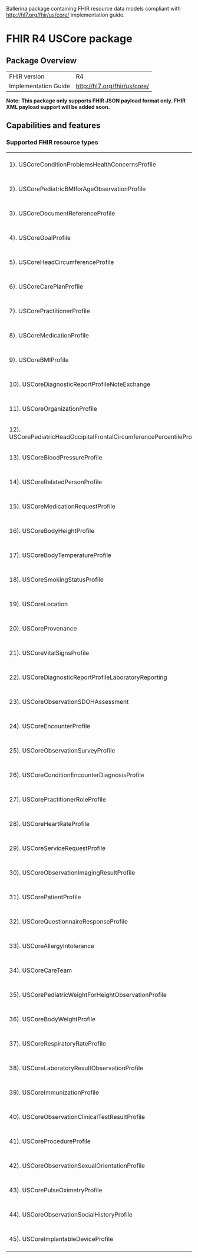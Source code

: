 Ballerina package containing FHIR resource data models
compliant with http://hl7.org/fhir/us/core/ implementation guide.

# FHIR R4 USCore package

## Package Overview

|                      |                      |
|----------------------|----------------------|
| FHIR version         | R4                   |
| Implementation Guide | http://hl7.org/fhir/us/core/               |


**Note:**
**This package only supports FHIR JSON payload format only. FHIR XML payload support will be added soon.**

## Capabilities and features

### Supported FHIR resource types

|                  |                                             |
|------------------|---------------------------------------------|
| 1). USCoreConditionProblemsHealthConcernsProfile | [[Definition]][s1] [[Ballerina Record]][m1] |
| 2). USCorePediatricBMIforAgeObservationProfile | [[Definition]][s2] [[Ballerina Record]][m2] |
| 3). USCoreDocumentReferenceProfile | [[Definition]][s3] [[Ballerina Record]][m3] |
| 4). USCoreGoalProfile | [[Definition]][s4] [[Ballerina Record]][m4] |
| 5). USCoreHeadCircumferenceProfile | [[Definition]][s5] [[Ballerina Record]][m5] |
| 6). USCoreCarePlanProfile | [[Definition]][s6] [[Ballerina Record]][m6] |
| 7). USCorePractitionerProfile | [[Definition]][s7] [[Ballerina Record]][m7] |
| 8). USCoreMedicationProfile | [[Definition]][s8] [[Ballerina Record]][m8] |
| 9). USCoreBMIProfile | [[Definition]][s9] [[Ballerina Record]][m9] |
| 10). USCoreDiagnosticReportProfileNoteExchange | [[Definition]][s10] [[Ballerina Record]][m10] |
| 11). USCoreOrganizationProfile | [[Definition]][s11] [[Ballerina Record]][m11] |
| 12). USCorePediatricHeadOccipitalFrontalCircumferencePercentileProfile | [[Definition]][s12] [[Ballerina Record]][m12] |
| 13). USCoreBloodPressureProfile | [[Definition]][s13] [[Ballerina Record]][m13] |
| 14). USCoreRelatedPersonProfile | [[Definition]][s14] [[Ballerina Record]][m14] |
| 15). USCoreMedicationRequestProfile | [[Definition]][s15] [[Ballerina Record]][m15] |
| 16). USCoreBodyHeightProfile | [[Definition]][s16] [[Ballerina Record]][m16] |
| 17). USCoreBodyTemperatureProfile | [[Definition]][s17] [[Ballerina Record]][m17] |
| 18). USCoreSmokingStatusProfile | [[Definition]][s18] [[Ballerina Record]][m18] |
| 19). USCoreLocation | [[Definition]][s19] [[Ballerina Record]][m19] |
| 20). USCoreProvenance | [[Definition]][s20] [[Ballerina Record]][m20] |
| 21). USCoreVitalSignsProfile | [[Definition]][s21] [[Ballerina Record]][m21] |
| 22). USCoreDiagnosticReportProfileLaboratoryReporting | [[Definition]][s22] [[Ballerina Record]][m22] |
| 23). USCoreObservationSDOHAssessment | [[Definition]][s23] [[Ballerina Record]][m23] |
| 24). USCoreEncounterProfile | [[Definition]][s24] [[Ballerina Record]][m24] |
| 25). USCoreObservationSurveyProfile | [[Definition]][s25] [[Ballerina Record]][m25] |
| 26). USCoreConditionEncounterDiagnosisProfile | [[Definition]][s26] [[Ballerina Record]][m26] |
| 27). USCorePractitionerRoleProfile | [[Definition]][s27] [[Ballerina Record]][m27] |
| 28). USCoreHeartRateProfile | [[Definition]][s28] [[Ballerina Record]][m28] |
| 29). USCoreServiceRequestProfile | [[Definition]][s29] [[Ballerina Record]][m29] |
| 30). USCoreObservationImagingResultProfile | [[Definition]][s30] [[Ballerina Record]][m30] |
| 31). USCorePatientProfile | [[Definition]][s31] [[Ballerina Record]][m31] |
| 32). USCoreQuestionnaireResponseProfile | [[Definition]][s32] [[Ballerina Record]][m32] |
| 33). USCoreAllergyIntolerance | [[Definition]][s33] [[Ballerina Record]][m33] |
| 34). USCoreCareTeam | [[Definition]][s34] [[Ballerina Record]][m34] |
| 35). USCorePediatricWeightForHeightObservationProfile | [[Definition]][s35] [[Ballerina Record]][m35] |
| 36). USCoreBodyWeightProfile | [[Definition]][s36] [[Ballerina Record]][m36] |
| 37). USCoreRespiratoryRateProfile | [[Definition]][s37] [[Ballerina Record]][m37] |
| 38). USCoreLaboratoryResultObservationProfile | [[Definition]][s38] [[Ballerina Record]][m38] |
| 39). USCoreImmunizationProfile | [[Definition]][s39] [[Ballerina Record]][m39] |
| 40). USCoreObservationClinicalTestResultProfile | [[Definition]][s40] [[Ballerina Record]][m40] |
| 41). USCoreProcedureProfile | [[Definition]][s41] [[Ballerina Record]][m41] |
| 42). USCoreObservationSexualOrientationProfile | [[Definition]][s42] [[Ballerina Record]][m42] |
| 43). USCorePulseOximetryProfile | [[Definition]][s43] [[Ballerina Record]][m43] |
| 44). USCoreObservationSocialHistoryProfile | [[Definition]][s44] [[Ballerina Record]][m44] |
| 45). USCoreImplantableDeviceProfile | [[Definition]][s45] [[Ballerina Record]][m45] |

[m1]: https://lib.ballerina.io/ballerinax/health.fhir.r4.uscore501/1.3.0#USCoreConditionProblemsHealthConcernsProfile
[m2]: https://lib.ballerina.io/ballerinax/health.fhir.r4.uscore501/1.3.0#USCorePediatricBMIforAgeObservationProfile
[m3]: https://lib.ballerina.io/ballerinax/health.fhir.r4.uscore501/1.3.0#USCoreDocumentReferenceProfile
[m4]: https://lib.ballerina.io/ballerinax/health.fhir.r4.uscore501/1.3.0#USCoreGoalProfile
[m5]: https://lib.ballerina.io/ballerinax/health.fhir.r4.uscore501/1.3.0#USCoreHeadCircumferenceProfile
[m6]: https://lib.ballerina.io/ballerinax/health.fhir.r4.uscore501/1.3.0#USCoreCarePlanProfile
[m7]: https://lib.ballerina.io/ballerinax/health.fhir.r4.uscore501/1.3.0#USCorePractitionerProfile
[m8]: https://lib.ballerina.io/ballerinax/health.fhir.r4.uscore501/1.3.0#USCoreMedicationProfile
[m9]: https://lib.ballerina.io/ballerinax/health.fhir.r4.uscore501/1.3.0#USCoreBMIProfile
[m10]: https://lib.ballerina.io/ballerinax/health.fhir.r4.uscore501/1.3.0#USCoreDiagnosticReportProfileNoteExchange
[m11]: https://lib.ballerina.io/ballerinax/health.fhir.r4.uscore501/1.3.0#USCoreOrganizationProfile
[m12]: https://lib.ballerina.io/ballerinax/health.fhir.r4.uscore501/1.3.0#USCorePediatricHeadOccipitalFrontalCircumferencePercentileProfile
[m13]: https://lib.ballerina.io/ballerinax/health.fhir.r4.uscore501/1.3.0#USCoreBloodPressureProfile
[m14]: https://lib.ballerina.io/ballerinax/health.fhir.r4.uscore501/1.3.0#USCoreRelatedPersonProfile
[m15]: https://lib.ballerina.io/ballerinax/health.fhir.r4.uscore501/1.3.0#USCoreMedicationRequestProfile
[m16]: https://lib.ballerina.io/ballerinax/health.fhir.r4.uscore501/1.3.0#USCoreBodyHeightProfile
[m17]: https://lib.ballerina.io/ballerinax/health.fhir.r4.uscore501/1.3.0#USCoreBodyTemperatureProfile
[m18]: https://lib.ballerina.io/ballerinax/health.fhir.r4.uscore501/1.3.0#USCoreSmokingStatusProfile
[m19]: https://lib.ballerina.io/ballerinax/health.fhir.r4.uscore501/1.3.0#USCoreLocation
[m20]: https://lib.ballerina.io/ballerinax/health.fhir.r4.uscore501/1.3.0#USCoreProvenance
[m21]: https://lib.ballerina.io/ballerinax/health.fhir.r4.uscore501/1.3.0#USCoreVitalSignsProfile
[m22]: https://lib.ballerina.io/ballerinax/health.fhir.r4.uscore501/1.3.0#USCoreDiagnosticReportProfileLaboratoryReporting
[m23]: https://lib.ballerina.io/ballerinax/health.fhir.r4.uscore501/1.3.0#USCoreObservationSDOHAssessment
[m24]: https://lib.ballerina.io/ballerinax/health.fhir.r4.uscore501/1.3.0#USCoreEncounterProfile
[m25]: https://lib.ballerina.io/ballerinax/health.fhir.r4.uscore501/1.3.0#USCoreObservationSurveyProfile
[m26]: https://lib.ballerina.io/ballerinax/health.fhir.r4.uscore501/1.3.0#USCoreConditionEncounterDiagnosisProfile
[m27]: https://lib.ballerina.io/ballerinax/health.fhir.r4.uscore501/1.3.0#USCorePractitionerRoleProfile
[m28]: https://lib.ballerina.io/ballerinax/health.fhir.r4.uscore501/1.3.0#USCoreHeartRateProfile
[m29]: https://lib.ballerina.io/ballerinax/health.fhir.r4.uscore501/1.3.0#USCoreServiceRequestProfile
[m30]: https://lib.ballerina.io/ballerinax/health.fhir.r4.uscore501/1.3.0#USCoreObservationImagingResultProfile
[m31]: https://lib.ballerina.io/ballerinax/health.fhir.r4.uscore501/1.3.0#USCorePatientProfile
[m32]: https://lib.ballerina.io/ballerinax/health.fhir.r4.uscore501/1.3.0#USCoreQuestionnaireResponseProfile
[m33]: https://lib.ballerina.io/ballerinax/health.fhir.r4.uscore501/1.3.0#USCoreAllergyIntolerance
[m34]: https://lib.ballerina.io/ballerinax/health.fhir.r4.uscore501/1.3.0#USCoreCareTeam
[m35]: https://lib.ballerina.io/ballerinax/health.fhir.r4.uscore501/1.3.0#USCorePediatricWeightForHeightObservationProfile
[m36]: https://lib.ballerina.io/ballerinax/health.fhir.r4.uscore501/1.3.0#USCoreBodyWeightProfile
[m37]: https://lib.ballerina.io/ballerinax/health.fhir.r4.uscore501/1.3.0#USCoreRespiratoryRateProfile
[m38]: https://lib.ballerina.io/ballerinax/health.fhir.r4.uscore501/1.3.0#USCoreLaboratoryResultObservationProfile
[m39]: https://lib.ballerina.io/ballerinax/health.fhir.r4.uscore501/1.3.0#USCoreImmunizationProfile
[m40]: https://lib.ballerina.io/ballerinax/health.fhir.r4.uscore501/1.3.0#USCoreObservationClinicalTestResultProfile
[m41]: https://lib.ballerina.io/ballerinax/health.fhir.r4.uscore501/1.3.0#USCoreProcedureProfile
[m42]: https://lib.ballerina.io/ballerinax/health.fhir.r4.uscore501/1.3.0#USCoreObservationSexualOrientationProfile
[m43]: https://lib.ballerina.io/ballerinax/health.fhir.r4.uscore501/1.3.0#USCorePulseOximetryProfile
[m44]: https://lib.ballerina.io/ballerinax/health.fhir.r4.uscore501/1.3.0#USCoreObservationSocialHistoryProfile
[m45]: https://lib.ballerina.io/ballerinax/health.fhir.r4.uscore501/1.3.0#USCoreImplantableDeviceProfile

[s1]: http://hl7.org/fhir/us/core/StructureDefinition/us-core-condition-problems-health-concerns
[s2]: http://hl7.org/fhir/us/core/StructureDefinition/pediatric-bmi-for-age
[s3]: http://hl7.org/fhir/us/core/StructureDefinition/us-core-documentreference
[s4]: http://hl7.org/fhir/us/core/StructureDefinition/us-core-goal
[s5]: http://hl7.org/fhir/us/core/StructureDefinition/us-core-head-circumference
[s6]: http://hl7.org/fhir/us/core/StructureDefinition/us-core-careplan
[s7]: http://hl7.org/fhir/us/core/StructureDefinition/us-core-practitioner
[s8]: http://hl7.org/fhir/us/core/StructureDefinition/us-core-medication
[s9]: http://hl7.org/fhir/us/core/StructureDefinition/us-core-bmi
[s10]: http://hl7.org/fhir/us/core/StructureDefinition/us-core-diagnosticreport-note
[s11]: http://hl7.org/fhir/us/core/StructureDefinition/us-core-organization
[s12]: http://hl7.org/fhir/us/core/StructureDefinition/head-occipital-frontal-circumference-percentile
[s13]: http://hl7.org/fhir/us/core/StructureDefinition/us-core-blood-pressure
[s14]: http://hl7.org/fhir/us/core/StructureDefinition/us-core-relatedperson
[s15]: http://hl7.org/fhir/us/core/StructureDefinition/us-core-medicationrequest
[s16]: http://hl7.org/fhir/us/core/StructureDefinition/us-core-body-height
[s17]: http://hl7.org/fhir/us/core/StructureDefinition/us-core-body-temperature
[s18]: http://hl7.org/fhir/us/core/StructureDefinition/us-core-smokingstatus
[s19]: http://hl7.org/fhir/us/core/StructureDefinition/us-core-location
[s20]: http://hl7.org/fhir/us/core/StructureDefinition/us-core-provenance
[s21]: http://hl7.org/fhir/us/core/StructureDefinition/us-core-vital-signs
[s22]: http://hl7.org/fhir/us/core/StructureDefinition/us-core-diagnosticreport-lab
[s23]: http://hl7.org/fhir/us/core/StructureDefinition/us-core-observation-sdoh-assessment
[s24]: http://hl7.org/fhir/us/core/StructureDefinition/us-core-encounter
[s25]: http://hl7.org/fhir/us/core/StructureDefinition/us-core-observation-survey
[s26]: http://hl7.org/fhir/us/core/StructureDefinition/us-core-condition-encounter-diagnosis
[s27]: http://hl7.org/fhir/us/core/StructureDefinition/us-core-practitionerrole
[s28]: http://hl7.org/fhir/us/core/StructureDefinition/us-core-heart-rate
[s29]: http://hl7.org/fhir/us/core/StructureDefinition/us-core-servicerequest
[s30]: http://hl7.org/fhir/us/core/StructureDefinition/us-core-observation-imaging
[s31]: http://hl7.org/fhir/us/core/StructureDefinition/us-core-patient
[s32]: http://hl7.org/fhir/us/core/StructureDefinition/us-core-questionnaireresponse
[s33]: http://hl7.org/fhir/us/core/StructureDefinition/us-core-allergyintolerance
[s34]: http://hl7.org/fhir/us/core/StructureDefinition/us-core-careteam
[s35]: http://hl7.org/fhir/us/core/StructureDefinition/pediatric-weight-for-height
[s36]: http://hl7.org/fhir/us/core/StructureDefinition/us-core-body-weight
[s37]: http://hl7.org/fhir/us/core/StructureDefinition/us-core-respiratory-rate
[s38]: http://hl7.org/fhir/us/core/StructureDefinition/us-core-observation-lab
[s39]: http://hl7.org/fhir/us/core/StructureDefinition/us-core-immunization
[s40]: http://hl7.org/fhir/us/core/StructureDefinition/us-core-observation-clinical-test
[s41]: http://hl7.org/fhir/us/core/StructureDefinition/us-core-procedure
[s42]: http://hl7.org/fhir/us/core/StructureDefinition/us-core-observation-sexual-orientation
[s43]: http://hl7.org/fhir/us/core/StructureDefinition/us-core-pulse-oximetry
[s44]: http://hl7.org/fhir/us/core/StructureDefinition/us-core-observation-social-history
[s45]: http://hl7.org/fhir/us/core/StructureDefinition/us-core-implantable-device
